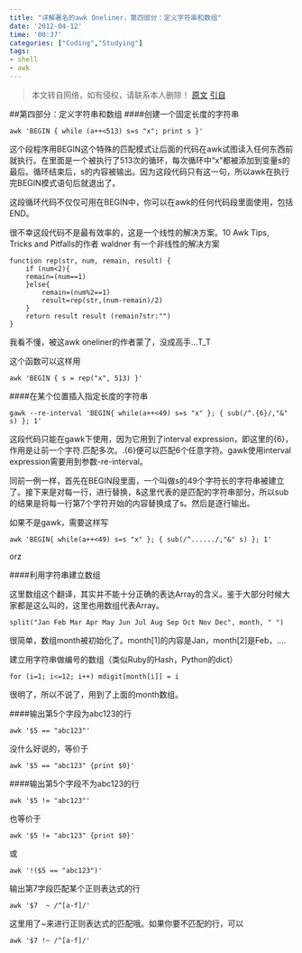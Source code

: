 ```yaml
---
title: "详解著名的awk Oneliner，第四部分：定义字符串和数组"
date: '2012-04-12'
time: '00:37'
categories: ["Coding","Studying"]
tags:
- shell
- awk
---
```


>本文转自网络，如有侵权，请联系本人删除！
>[原文](http://www.catonmat.net/blog/update-on-famous-awk-one-liners-explained/)
>[引自](http://roylez.herokuapp.com/2010/07/29/awk-oneliner-translation-4.html)

##第四部分：定义字符串和数组
####创建一个固定长度的字符串

	awk 'BEGIN { while (a++<513) s=s "x"; print s }'

这个段程序用BEGIN这个特殊的匹配模式让后面的代码在awk试图读入任何东西前就执行。在里面是一个被执行了513次的循环，每次循环中“x”都被添加到变量s的最后。循环结束后，s的内容被输出。因为这段代码只有这一句，所以awk在执行完BEGIN模式语句后就退出了。

这段循环代码不仅仅可用在BEGIN中，你可以在awk的任何代码段里面使用，包括END。

很不幸这段代码不是最有效率的，这是一个线性的解决方案。10 Awk Tips, Tricks and Pitfalls的作者 waldner 有一个非线性的解决方案

	function rep(str, num, remain, result) {
		if (num<2){
	  	remain=(num==1)
		}else{
			remain=(num%2==1)
			result=rep(str,(num-remain)/2)
		}
		return result result (remain?str:"")
	}

我看不懂，被这awk oneliner的作者蒙了，没成高手…T_T

这个函数可以这样用

	awk 'BEGIN { s = rep("x", 513) }'

####在某个位置插入指定长度的字符串

	gawk --re-interval 'BEGIN{ while(a++<49) s=s "x" }; { sub(/^.{6}/,"&" s) }; 1'

这段代码只能在gawk下使用，因为它用到了interval expression，即这里的{6}，作用是让前一个字符.匹配多次。.{6}便可以匹配6个任意字符。gawk使用interval expression需要用到参数-re-interval。

同前一例一样，首先在BEGIN段里面，一个叫做s的49个字符长的字符串被建立了。接下来是对每一行，进行替换，&这里代表的是匹配的字符串部分，所以sub的结果是将每一行第7个字符开始的内容替换成了s。然后是逐行输出。

如果不是gawk，需要这样写

	awk 'BEGIN{ while(a++<49) s=s "x" }; { sub(/^....../,"&" s) }; 1'
orz

####利用字符串建立数组

这里数组这个翻译，其实并不能十分正确的表达Array的含义。鉴于大部分时候大家都是这么叫的，这里也用数组代表Array。

	split("Jan Feb Mar Apr May Jun Jul Aug Sep Oct Nov Dec", month, " ")

很简单，数组month被初始化了。month[1]的内容是Jan，month[2]是Feb，….

建立用字符串做编号的数组（类似Ruby的Hash，Python的dict）

	for (i=1; i<=12; i++) mdigit[month[i]] = i

很明了，所以不说了，用到了上面的month数组。

####输出第5个字段为abc123的行

	awk '$5 == "abc123"'

没什么好说的，等价于

	awk '$5 == "abc123" {print $0}'

####输出第5个字段不为abc123的行

	awk '$5 != "abc123"'

也等价于

	awk '$5 != "abc123" {print $0}'

或

	awk '!($5 == "abc123")'

输出第7字段匹配某个正则表达式的行

	awk '$7  ~ /^[a-f]/'

这里用了~来进行正则表达式的匹配哦。如果你要不匹配的行，可以

	awk '$7 !~ /^[a-f]/'